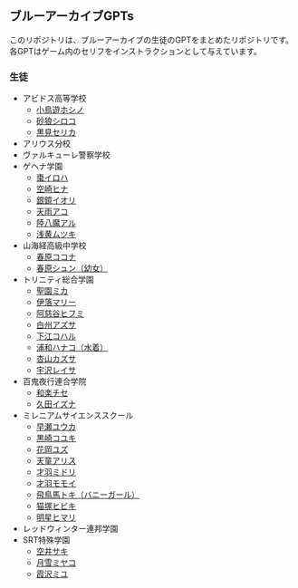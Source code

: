 ## ブルーアーカイブGPTs
このリポジトリは、ブルーアーカイブの生徒のGPTをまとめたリポジトリです。  
各GPTはゲーム内のセリフをインストラクションとして与えています。
### 生徒
- アビドス高等学校
	- [小鳥遊ホシノ](https://chat.openai.com/g/g-JxqrnLyXl-xiao-niao-you-hosino)
	- [砂狼シロコ](https://chat.openai.com/g/g-KKR9gE6kW-sha-lang-siroko)
	- [黒見セリカ](https://chat.openai.com/g/g-hjQRz87Zv-hei-jian-serika)
- アリウス分校
- ヴァルキューレ警察学校
- ゲヘナ学園
	- [棗イロハ](https://chat.openai.com/g/g-wv0MWaMJo-zao-iroha)
 	- [空崎ヒナ](https://chat.openai.com/g/g-1m9VDhb2s-kong-qi-hina)
	- [銀鏡イオリ](https://chat.openai.com/g/g-mthmtSed2-yin-jing-iori)
	- [天雨アコ](https://chat.openai.com/g/g-SihFblrMx-tian-yu-ako)
 	- [陸八魔アル](https://chat.openai.com/g/g-IT8AclQWg-lu-ba-mo-aru)
	- [浅黄ムツキ](https://chat.openai.com/g/g-S4USVcz2v-qian-huang-mutuki)
- 山海経高級中学校
	- [春原ココナ](https://chat.openai.com/g/g-KoiKSE77a-chun-yuan-kokona)
	- [春原シュン（幼女）](https://chat.openai.com/g/g-PLvFWwkVC-chun-yuan-siyun)
- トリニティ総合学園
	- [聖園ミカ](https://chat.openai.com/g/g-BvoSGLDLH-sheng-yuan-mika)
	- [伊落マリー](https://chat.openai.com/g/g-h65yt5S0w-yi-luo-mari)
	- [阿慈谷ヒフミ](https://chat.openai.com/g/g-sHvwwXlD0-a-ci-gu-hihumi)
	- [白州アズサ](https://chat.openai.com/g/g-pT7eY62W3-bai-zhou-azusa)
	- [下江コハル](https://chat.openai.com/g/g-Km2wmW0Px-xia-jiang-koharu)
	- [浦和ハナコ（水着）](https://chat.openai.com/g/g-Kmh6ec7Ox-pu-he-hanako)
	- [杏山カズサ](https://chat.openai.com/g/g-bCIYCNpyf-xing-shan-kazusa)
	- [宇沢レイサ](https://chat.openai.com/g/g-R0WQ2HAx5-yu-ze-reisa)
- 百鬼夜行連合学院
	- [和楽チセ](https://chat.openai.com/g/g-DqW7kPMhl-he-le-tise)
	- [久田イズナ](https://chat.openai.com/g/g-0aFTSJNBt-jiu-tian-izuna)
- ミレニアムサイエンススクール
	- [早瀬ユウカ](https://chat.openai.com/g/g-8MI3MJpOg-zao-lai-yuuka)
	- [黒崎コユキ](https://chat.openai.com/g/g-7P9Hj2yCe-hei-qi-koyuki)
	- [花岡ユズ](https://chat.openai.com/g/g-EauHEQnl2-hua-gang-yuzu)
	- [天童アリス](https://chat.openai.com/g/g-WTrM167Sz-tian-tong-arisu)
	- [才羽ミドリ](https://chat.openai.com/g/g-kMIDdIlMc-cai-yu-midori)
	- [才羽モモイ](https://chat.openai.com/g/g-5KodNwSuG-cai-yu-momoi)
	- [飛鳥馬トキ（バニーガール）](https://chat.openai.com/g/g-vbFA9RV8C-fei-niao-ma-toki)
	- [猫塚ヒビキ](https://chat.openai.com/g/g-NdI0LUUq9-mao-zhong-hibiki)
	- [明星ヒマリ](https://chat.openai.com/g/g-Tcplj9N0X-ming-xing-himari)
- レッドウィンター連邦学園
- SRT特殊学園
    - [空井サキ](https://chat.openai.com/g/g-i5rwCRoR7-kong-jing-saki)
    - [月雪ミヤコ](https://chat.openai.com/g/g-aMzMNGH7J-yue-xue-miyako)
    - [霞沢ミユ](https://chat.openai.com/g/g-XUaNnRFeF-xia-ze-miyu)
